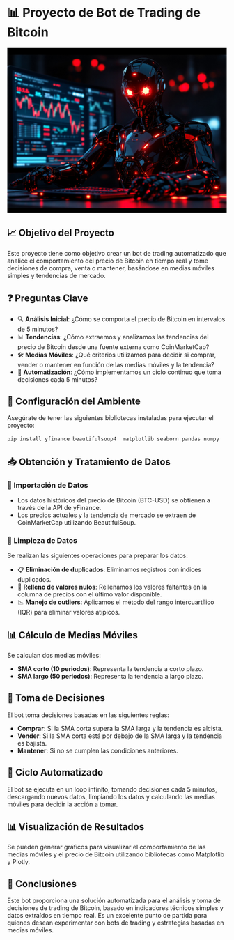 # 📊 Proyecto de Bot de Trading de Bitcoin


  ![image](https://github.com/wechavar/Graficos/blob/main/Robottrading.jpg)

## 📈 Objetivo del Proyecto
Este proyecto tiene como objetivo crear un bot de trading automatizado que analice el comportamiento del precio de Bitcoin en tiempo real y tome decisiones de compra, venta o mantener, basándose en medias móviles simples y tendencias de mercado.

## ❓ Preguntas Clave
- 🔍 **Análisis Inicial**: ¿Cómo se comporta el precio de Bitcoin en intervalos de 5 minutos?
- 📊 **Tendencias**: ¿Cómo extraemos y analizamos las tendencias del precio de Bitcoin desde una fuente externa como CoinMarketCap?
- 🛠️ **Medias Móviles**: ¿Qué criterios utilizamos para decidir si comprar, vender o mantener en función de las medias móviles y la tendencia?
- 🔄 **Automatización**: ¿Cómo implementamos un ciclo continuo que toma decisiones cada 5 minutos?

## 🚀 Configuración del Ambiente
Asegúrate de tener las siguientes bibliotecas instaladas para ejecutar el proyecto:

```bash
pip install yfinance beautifulsoup4  matplotlib seaborn pandas numpy
```

## 📥 Obtención y Tratamiento de Datos
### 📂 Importación de Datos
- Los datos históricos del precio de Bitcoin (BTC-USD) se obtienen a través de la API de yFinance.
- Los precios actuales y la tendencia de mercado se extraen de CoinMarketCap utilizando BeautifulSoup.

### 🧹 Limpieza de Datos
Se realizan las siguientes operaciones para preparar los datos:
- 📋 **Eliminación de duplicados**: Eliminamos registros con índices duplicados.
- 🧽 **Relleno de valores nulos**: Rellenamos los valores faltantes en la columna de precios con el último valor disponible.
- 📉 **Manejo de outliers**: Aplicamos el método del rango intercuartílico (IQR) para eliminar valores atípicos.

## 📊 Cálculo de Medias Móviles
Se calculan dos medias móviles:
- **SMA corto (10 periodos)**: Representa la tendencia a corto plazo.
- **SMA largo (50 periodos)**: Representa la tendencia a largo plazo.

## 🤖 Toma de Decisiones
El bot toma decisiones basadas en las siguientes reglas:
- **Comprar**: Si la SMA corta supera la SMA larga y la tendencia es alcista.
- **Vender**: Si la SMA corta está por debajo de la SMA larga y la tendencia es bajista.
- **Mantener**: Si no se cumplen las condiciones anteriores.

## 🔄 Ciclo Automatizado
El bot se ejecuta en un loop infinito, tomando decisiones cada 5 minutos, descargando nuevos datos, limpiando los datos y calculando las medias móviles para decidir la acción a tomar.

## 📊 Visualización de Resultados
Se pueden generar gráficos para visualizar el comportamiento de las medias móviles y el precio de Bitcoin utilizando bibliotecas como Matplotlib y Plotly.

## 📝 Conclusiones
Este bot proporciona una solución automatizada para el análisis y toma de decisiones de trading de Bitcoin, basado en indicadores técnicos simples y datos extraídos en tiempo real. Es un excelente punto de partida para quienes desean experimentar con bots de trading y estrategias basadas en medias móviles.
